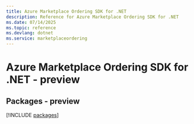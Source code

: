 ```yaml
---
title: Azure Marketplace Ordering SDK for .NET
description: Reference for Azure Marketplace Ordering SDK for .NET
ms.date: 07/14/2025
ms.topic: reference
ms.devlang: dotnet
ms.service: marketplaceordering
---
```

# Azure Marketplace Ordering SDK for .NET - preview
## Packages - preview
[!INCLUDE [packages](marketplace-ordering-index.md)]